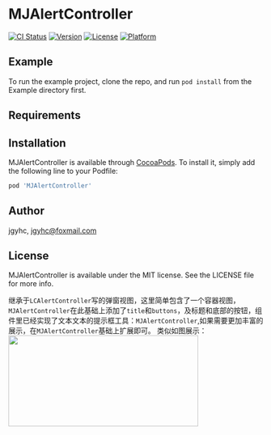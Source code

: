 # MJAlertController

[![CI Status](https://img.shields.io/travis/jgyhc/MJAlertController.svg?style=flat)](https://travis-ci.org/jgyhc/MJAlertController)
[![Version](https://img.shields.io/cocoapods/v/MJAlertController.svg?style=flat)](https://cocoapods.org/pods/MJAlertController)
[![License](https://img.shields.io/cocoapods/l/MJAlertController.svg?style=flat)](https://cocoapods.org/pods/MJAlertController)
[![Platform](https://img.shields.io/cocoapods/p/MJAlertController.svg?style=flat)](https://cocoapods.org/pods/MJAlertController)

## Example

To run the example project, clone the repo, and run `pod install` from the Example directory first.

## Requirements

## Installation

MJAlertController is available through [CocoaPods](https://cocoapods.org). To install
it, simply add the following line to your Podfile:

```ruby
pod 'MJAlertController'
```

## Author

jgyhc, jgyhc@foxmail.com

## License

MJAlertController is available under the MIT license. See the LICENSE file for more info.


继承于`LCAlertController`写的弹窗视图，这里简单包含了一个容器视图，`MJAlertController`在此基础上添加了`title`和`buttons`，及标题和底部的按钮，组件里已经实现了文本文本的提示框工具：`MJAlertController`,如果需要更加丰富的展示，在`MJAlertController`基础上扩展即可。
类似如图展示：
<img style="width:375px;height:180px" src="https://upload-images.jianshu.io/upload_images/1350722-ab85bba1dae1372a.png?imageMogr2/auto-orient/strip%7CimageView2/2/w/1240"  align=center />   


